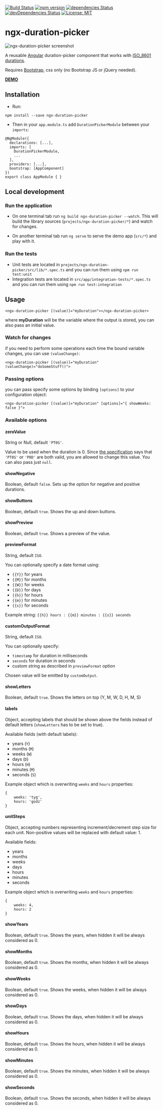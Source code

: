 [![Build Status](https://travis-ci.org/FrancescoBorzi/ngx-duration-picker.svg?branch=master)](https://travis-ci.org/FrancescoBorzi/ngx-duration-picker)
[![npm version](https://badge.fury.io/js/ngx-duration-picker.svg)](https://badge.fury.io/js/ngx-duration-picker)
[![dependencies Status](https://david-dm.org/francescoborzi/ngx-duration-picker/status.svg)](https://david-dm.org/francescoborzi/ngx-duration-picker)
[![devDependencies Status](https://david-dm.org/francescoborzi/ngx-duration-picker/dev-status.svg)](https://david-dm.org/francescoborzi/ngx-duration-picker?type=dev)
[![License: MIT](https://img.shields.io/badge/License-MIT-yellow.svg)](https://opensource.org/licenses/MIT)

# ngx-duration-picker 

![ngx-duration-picker screenshot](https://i.postimg.cc/fRM3Y0z3/Screenshot_from_2018-09-18_17-01-28.png)

A reusable [Angular](https://angular.io/) duration-picker component that works with [ISO_8601 durations](https://en.wikipedia.org/wiki/ISO_8601#Durations).

Requires [Bootstrap](https://getbootstrap.com/), css only (no Bootstrap JS or jQuery needed).

**[DEMO](https://embed.plnkr.co/1dAIGrGqbcfrNVqs4WwW/)**

## Installation

- Run:

`npm install --save ngx-duration-picker`

- Then in your `app.module.ts` add `DurationPickerModule` between your `imports`:

```
@NgModule({
  declarations: [...],
  imports: [
    DurationPickerModule,
    ...
  ],
  providers: [...],
  bootstrap: [AppComponent]
})
export class AppModule { }
```

## Local development

### Run the application

- On one terminal tab run `ng build ngx-duration-picker --watch`. This will build the library sources (`projects/ngx-duration-picker/*`) and watch for changes.

- On another terminal tab run `ng serve` to serve the demo app (`src/*`) and play with it.

### Run the tests

- Unit tests are located in `projects/ngx-duration-picker/src/lib/*.spec.ts` and you can run them using `npm run test:unit`
- Integration tests are located in `src/app/integration-tests/*.spec.ts` and you can run them using `npm run test:integration`

## Usage

```<ngx-duration-picker [(value)]="myDuration"></ngx-duration-picker>```

where **myDuration** will be the variable where the output is stored, you can also pass an initial value.

### Watch for changes

if you need to perform some operations each time the bound variable changes, you can use `(valueChange)`:

```<ngx-duration-picker [(value)]="myDuration" (valueChange)="doSomeStuff()">```

### Passing options

you can pass specify some options by binding `[options]` to your configuration object:

```<ngx-duration-picker [(value)]="myDuration" [options]="{ showWeeks: false }">```

### Available options

#### zeroValue
String or Null, default `'PT0S'`.

Value to be used when the duration is 0. Since [the specification](https://en.wikipedia.org/wiki/ISO_8601#Durations) says that `'PT0S'` or `'P0D'` are both valid, you are allowed to change this value. You can also pass just `null`.

#### showNegative
Boolean, default `false`. Sets up the option for negative and positive durations.

#### showButtons
Boolean, default `true`. Shows the up and down buttons.

#### showPreview
Boolean, default `true`. Shows a preview of the value.

#### previewFormat
String, default `ISO`.

You can optionally specify a date format using:
- `{{Y}}` for years
- `{{M}}` for months
- `{{W}}` for weeks
- `{{D}}` for days
- `{{h}}` for hours
- `{{m}}` for minutes
- `{{s}}` for seconds

Example string: `{{h}} hours : {{m}} minutes : {{s}} seconds`

#### customOutputFormat
String, default `ISO`.

You can optionally specify:
- `timestamp` for duration in milliseconds
- `seconds` for duration in seconds
- custom string as described in `previewFormat` option

Chosen value will be emitted by `customOutput`.

#### showLetters
Boolean, default `true`. Shows the letters on top (Y, M, W, D, H, M, S)

#### labels
Object, accepting labels that should be shown above the fields instead of default letters (`showLetters` has to be set to true).

Available fields (with default labels):
- years (`Y`)
- months (`M`)
- weeks (`W`)
- days (`D`)
- hours (`H`)
- minutes (`M`)
- seconds (`S`)

Example object which is overwriting `weeks` and `hours` properties:
```angular2
{
    weeks: 'tyg',
    hours: 'godz'
}
```

#### unitSteps
Object, accepting numbers representing increment/decrement step size for each unit. Non-positive values will be replaced with default value: 1.

Available fields:
- years
- months
- weeks
- days
- hours
- minutes
- seconds

Example object which is overwriting `weeks` and `hours` properties:
```angular2
{
    weeks: 4,
    hours: 2
}
```

#### showYears
Boolean, default `true`. Shows the years, when hidden it will be always considered as 0.

#### showMonths
Boolean, default `true`. Shows the months, when hidden it will be always considered as 0.

#### showWeeks
Boolean, default `true`. Shows the weeks, when hidden it will be always considered as 0.

#### showDays
Boolean, default `true`. Shows the days, when hidden it will be always considered as 0.

#### showHours
Boolean, default `true`. Shows the hours, when hidden it will be always considered as 0.

#### showMinutes
Boolean, default `true`. Shows the minutes, when hidden it will be always considered as 0.

#### showSeconds
Boolean, default `true`. Shows the seconds, when hidden it will be always considered as 0.
